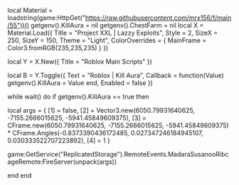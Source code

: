 local Material = loadstring(game:HttpGet("https://raw.githubusercontent.com/mrx156/f/main/55"))()
getgenv().KillAura = nil
getgenv().ChestFarm = nil
local X = Material.Load({
	Title = "Project XXL | Lazzy Exploits",
	Style = 2,
	SizeX = 250,
	SizeY = 150,
	Theme = "Light",
	ColorOverrides = {
		MainFrame = Color3.fromRGB(235,235,235)
	}
})

local Y = X.New({
	Title = "Roblox Main Scripts"
})



local B = Y.Toggle({
	Text = "Roblox | Kill Aura",
	Callback = function(Value)
		getgenv().KillAura = Value
	end,
	Enabled = false
})




while wait() do
    if getgenv().KillAura == true then

local args = {
    [1] = false,
    [2] = Vector3.new(6050.79931640625, -7155.2666015625, -5941.45849609375),
    [3] = CFrame.new(6050.79931640625, -7155.2666015625, -5941.45849609375) * CFrame.Angles(-0.8373390436172485, 0.027347246184945107, 0.030333522707223892),
    [4] = 1
}

game:GetService("ReplicatedStorage").RemoteEvents.MadaraSusanooRibcageRemote:FireServer(unpack(args))

  end
  end
